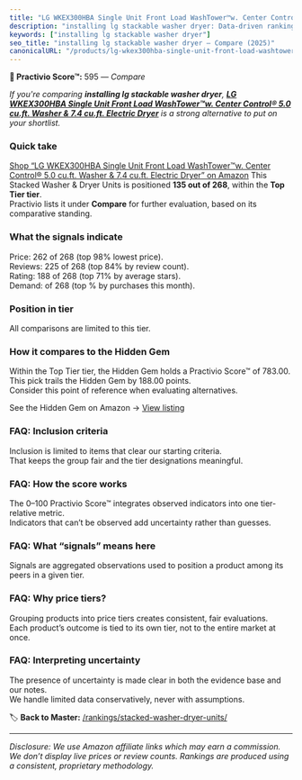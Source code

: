 ```yaml
---
title: "LG WKEX300HBA Single Unit Front Load WashTower™w. Center Control® 5.0 cu.ft. Washer & 7.4 cu.ft. Electric Dryer"
description: "installing lg stackable washer dryer: Data-driven ranking using the Practivio Score™. Positioned by quality, value, demand, findability, momentum."
keywords: ["installing lg stackable washer dryer"]
seo_title: "installing lg stackable washer dryer — Compare (2025)"
canonicalURL: "/products/lg-wkex300hba-single-unit-front-load-washtowerTMw-center-control-50-cuft-washer-74-cuft-electric-dryer-B0CGML4K3P/"
---
```


**🛒 Practivio Score™:** 595 — _Compare_


*If you're comparing **installing lg stackable washer dryer**, **[LG WKEX300HBA Single Unit Front Load WashTower™w. Center Control® 5.0 cu.ft. Washer & 7.4 cu.ft. Electric Dryer](https://www.amazon.com/dp/B0CGML4K3P?tag=practivio-20)** is a strong alternative to put on your shortlist.*
### Quick take
[Shop “LG WKEX300HBA Single Unit Front Load WashTower™w. Center Control® 5.0 cu.ft. Washer & 7.4 cu.ft. Electric Dryer” on Amazon](https://www.amazon.com/dp/B0CGML4K3P?tag=practivio-20)
This Stacked Washer & Dryer Units is positioned **135 out of 268**, within the **Top Tier tier**.  
Practivio lists it under **Compare** for further evaluation, based on its comparative standing.

### What the signals indicate
Price: 262 of 268 (top 98% lowest price).  
Reviews: 225 of 268 (top 84% by review count).  
Rating: 188 of 268 (top 71% by average stars).  
Demand:  of 268 (top % by purchases this month).

### Position in tier
All comparisons are limited to this tier.

### How it compares to the Hidden Gem
Within the Top Tier tier, the Hidden Gem holds a Practivio Score™ of 783.00.  
This pick trails the Hidden Gem by 188.00 points.  
Consider this point of reference when evaluating alternatives.  

See the Hidden Gem on Amazon → [View listing](https://www.amazon.com/dp/B0D4282T95?tag=practivio-20)

### FAQ: Inclusion criteria
Inclusion is limited to items that clear our starting criteria.  
That keeps the group fair and the tier designations meaningful.

### FAQ: How the score works
The 0–100 Practivio Score™ integrates observed indicators into one tier-relative metric.  
Indicators that can’t be observed add uncertainty rather than guesses.

### FAQ: What “signals” means here
Signals are aggregated observations used to position a product among its peers in a given tier.

### FAQ: Why price tiers?
Grouping products into price tiers creates consistent, fair evaluations.  
Each product’s outcome is tied to its own tier, not to the entire market at once.

### FAQ: Interpreting uncertainty
The presence of uncertainty is made clear in both the evidence base and our notes.  
We handle limited data conservatively, never with assumptions.

<!-- Missing template for Compare/CompareWithinPriceClass -->


🏷️ **Back to Master:** [/rankings/stacked-washer-dryer-units/](/rankings/stacked-washer-dryer-units/)

---
_Disclosure: We use Amazon affiliate links which may earn a commission. We don’t display live prices or review counts. Rankings are produced using a consistent, proprietary methodology._
